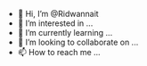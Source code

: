 - 👋 Hi, I’m @Ridwannait
- 👀 I’m interested in ...
- 🌱 I’m currently learning ...
- 💞️ I’m looking to collaborate on ...
- 📫 How to reach me ...

<!---
Ridwannait/Ridwannait is a ✨ special ✨ repository because its `README.md` (this file) appears on your GitHub profile.
You can click the Preview link to take a look at your changes.
--->
